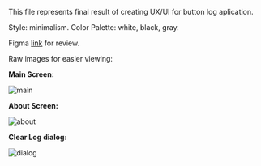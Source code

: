 This file represents final result of creating UX/UI for button log aplication. 

Style: minimalism.
Color Palette: white, black, gray.

Figma [link](https://www.figma.com/file/CCTH8dHGP8VzqF1XrrqAWu/ButtonLog-UI?node-id=4%3A267) for review.

Raw images for easier viewing:

**Main Screen:**

![main](https://user-images.githubusercontent.com/82474250/195093685-a1d9441a-b9ac-4aa5-8cac-9ee848fc196a.png)

**About Screen:**

![about](https://user-images.githubusercontent.com/82474250/195093797-acf22e59-7c50-4eb8-948b-b9a4c5004ab1.png)

**Clear Log dialog:**

![dialog](https://user-images.githubusercontent.com/82474250/195093894-57dc790f-b26d-46aa-a190-48c75b50bdc3.png)

